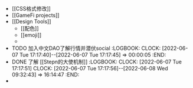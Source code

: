 - [[CSS格式修改]]
- [[GameFi projects]]
- [[Design Tools]]
	- [[配色]]
	- [[emoji]]
	-
- TODO 加入中文DAO了解行情并潜伏social
  :LOGBOOK:
  CLOCK: [2022-06-07 Tue 17:17:40]--[2022-06-07 Tue 17:17:45] =>  00:00:05
  :END:
- DONE 了解 [[Stepn的大使机制]]
  :LOGBOOK:
  CLOCK: [2022-06-07 Tue 17:17:51]
  CLOCK: [2022-06-07 Tue 17:17:56]--[2022-06-08 Wed 09:32:43] =>  16:14:47
  :END:
-